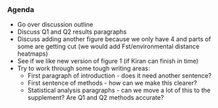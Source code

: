 ### Agenda
- Go over discussion outline
- Discuss Q1 and Q2 results paragraphs
- Discuss adding another figure because we only have 4 and parts of some are getting cut (we would add Fst/environmental distance heatmaps)
- See if we like new version of figure 1 (if Kiran can finish in time)
- Try to work through some tough writing areas:
  - First paragraph of introduction - does it need another sentence?
  - First sentence of methods - how can we make this clearer?
  - Statistical analysis paragraphs - can we move a lot of this to the supplement? Are Q1 and Q2 methods accurate?
